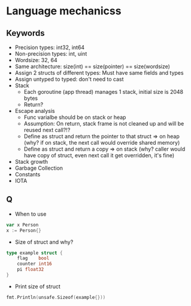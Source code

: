 # Language mechanicss

## Keywords
- Precision types: int32, int64
- Non-precision types: int, uint
- Wordsize: 32, 64
- Same architecture: size(int) == size(pointer) == size(wordsize)
- Assign 2 structs of different types: Must have same fields and types
- Assign untyped to typed: don't need to cast
- Stack
    - Each goroutine (app thread) manages 1 stack, initial size is 2048 bytes
    - Return?
- Escape analysis
    - Func varialbe should be on stack or heap
    - Assumption: On return, stack frame is not cleaned up and will be reused next call?!?
    - Define as struct and return the pointer to that struct => on heap (why? if on stack, the next call would override shared memory)
    - Define as struct and return a copy => on stack (why? caller would have copy of struct, even next call it get overridden, it's fine)
- Stack growth
- Garbage Collection
- Constants
- IOTA

## Q
- When to use
```go
var x Person
x := Person{}
```
- Size of struct and why?
```go
type example struct {
    flag    bool
    counter int16
    pi float32 
}
```
- Print size of struct
```go
fmt.Println(unsafe.Sizeof(example{}))
```
